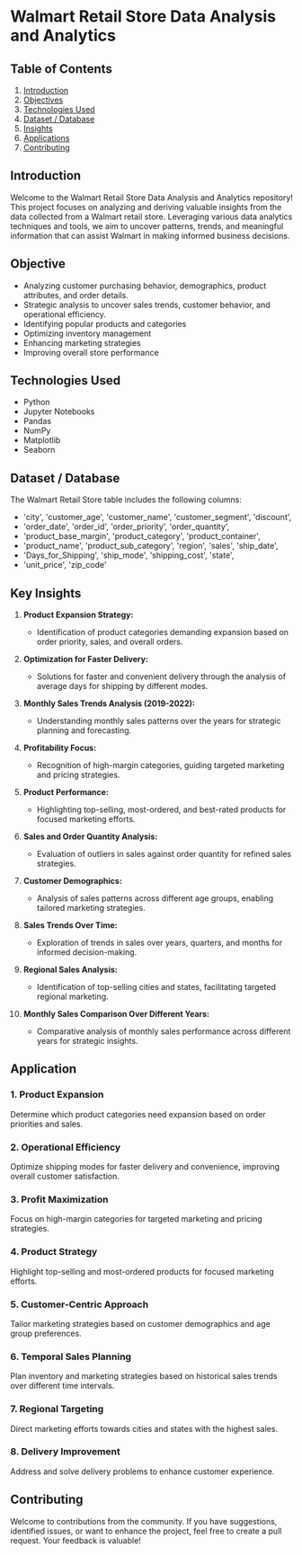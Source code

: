 # Walmart Retail Store Data Analysis and Analytics

## Table of Contents
1. [Introduction](#introduction)
2. [Objectives](#objectives)
3. [Technologies Used](#technologies-Used)
4. [Dataset / Database](#dataset--database)
5. [Insights](#insights)
6. [Applications](#applications)
7. [Contributing](#contributing)

## Introduction
Welcome to the Walmart Retail Store Data Analysis and Analytics repository! This project focuses on analyzing and deriving valuable insights from the data collected from a Walmart retail store. Leveraging various data analytics techniques and tools, we aim to uncover patterns, trends, and meaningful information that can assist Walmart in making informed business decisions.

## Objective
- Analyzing customer purchasing behavior, demographics, product attributes, and order details.
- Strategic analysis to uncover sales trends, customer behavior, and operational efficiency.
- Identifying popular products and categories
- Optimizing inventory management
- Enhancing marketing strategies
- Improving overall store performance

## Technologies Used
- Python
- Jupyter Notebooks
- Pandas
- NumPy
- Matplotlib
- Seaborn


## Dataset / Database
The Walmart Retail Store table includes the following columns:
- 'city', 'customer_age', 'customer_name', 'customer_segment', 'discount',
- 'order_date', 'order_id', 'order_priority', 'order_quantity',
- 'product_base_margin', 'product_category', 'product_container',
- 'product_name', 'product_sub_category', 'region', 'sales', 'ship_date',
- 'Days_for_Shipping', 'ship_mode', 'shipping_cost', 'state',
- 'unit_price', 'zip_code'

## Key Insights

1. **Product Expansion Strategy:**
   - Identification of product categories demanding expansion based on order priority, sales, and overall orders.
   
2. **Optimization for Faster Delivery:**
   - Solutions for faster and convenient delivery through the analysis of average days for shipping by different modes.
   
3. **Monthly Sales Trends Analysis (2019-2022):**
   - Understanding monthly sales patterns over the years for strategic planning and forecasting.

4. **Profitability Focus:**
   - Recognition of high-margin categories, guiding targeted marketing and pricing strategies.

5. **Product Performance:**
   - Highlighting top-selling, most-ordered, and best-rated products for focused marketing efforts.

6. **Sales and Order Quantity Analysis:**
   - Evaluation of outliers in sales against order quantity for refined sales strategies.

7. **Customer Demographics:**
   - Analysis of sales patterns across different age groups, enabling tailored marketing strategies.

8. **Sales Trends Over Time:**
   - Exploration of trends in sales over years, quarters, and months for informed decision-making.

9. **Regional Sales Analysis:**
   - Identification of top-selling cities and states, facilitating targeted regional marketing.

10. **Monthly Sales Comparison Over Different Years:**
    - Comparative analysis of monthly sales performance across different years for strategic insights.
      
## Application

### 1. Product Expansion

Determine which product categories need expansion based on order priorities and sales.

### 2. Operational Efficiency

Optimize shipping modes for faster delivery and convenience, improving overall customer satisfaction.

### 3. Profit Maximization

Focus on high-margin categories for targeted marketing and pricing strategies.

### 4. Product Strategy

Highlight top-selling and most-ordered products for focused marketing efforts.

### 5. Customer-Centric Approach

Tailor marketing strategies based on customer demographics and age group preferences.

### 6. Temporal Sales Planning

Plan inventory and marketing strategies based on historical sales trends over different time intervals.

### 7. Regional Targeting

Direct marketing efforts towards cities and states with the highest sales.

### 8. Delivery Improvement

Address and solve delivery problems to enhance customer experience.

## Contributing

Welcome to contributions from the community. If you have suggestions, identified issues, or want to enhance the project, feel free to create a pull request. Your feedback is valuable!

